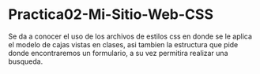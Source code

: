 # Practica02-Mi-Sitio-Web-CSS

Se da a conocer el uso de los archivos de estilos css
en donde se le aplica el modelo de cajas vistas en clases,
asi tambien la estructura que pide donde encontraremos un 
formulario, a su vez permitira realizar una busqueda.
